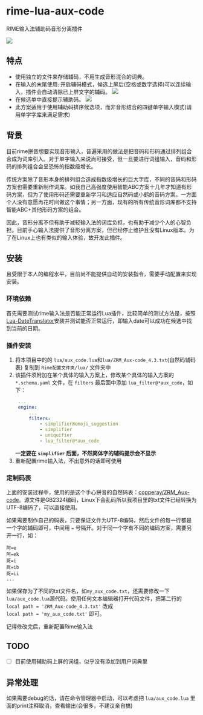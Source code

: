 # rime-lua-aux-code
RIME输入法辅助码音形分离插件

![](https://cdn.jsdelivr.net/gh/HowcanoeWang/rime-lua-aux-code/static/rime_select.gif)


## 特点

* 使用独立的文件来存储辅码，不用生成音形混合的词典。
* 在输入的末尾使用`;`开启辅码模式，候选上屏后(空格或数字选择)可以连续输入，插件会自动清除已上屏文字的辅码。
  ![](https://cdn.jsdelivr.net/gh/HowcanoeWang/rime-lua-aux-code/static/aux_split.png)
* 在候选单中直接提示辅助码。
  ![](https://cdn.jsdelivr.net/gh/HowcanoeWang/rime-lua-aux-code/static/aux_notice.png)
* 此方案适用于使用辅助码排序候选项，而非音形结合的四键单字输入模式(请用单字字库来满足需求)

## 背景

目前rime拼音想要实现音形输入，普遍采用的做法是把音码和形码通过排列组合合成为词库引入。对于单字输入来说尚可接受，但一旦要进行词组输入，音码和形码的排列组合会呈恐怖的指数级增长。

传统方案除了音形本身的排列组合造成指数级增长的巨大字库，不同的音码和形码方案也需要重新制作词库。如我自己高强度使用智能ABC方案十几年才知道有形码方案，但为了使用形码还需要重新学习和适应自然码或小鹤的音码方案。一方面个人没有意愿再花时间做这个事情；另一方面，现有的所有传统音形词库都不支持智能ABC+其他形码方案的组合。

因此，音形分离不但有助于减轻输入法的词库负担，也有助于减少个人的心智负担。目前手心输入法提供了音形分离方案，但已经停止维护且没有Linux版本。为了在Linux上也有类似的输入体验，故开发此插件。

## 安装

且受限于本人的编程水平，目前尚不能提供自动的安装指令，需要手动配置来实现安装。

### 环境依赖

首先需要测试rime输入法是否能正常运行Lua插件，比较简单的测试方法是，按照[Lua-DateTranslator](https://github.com/hchunhui/librime-lua/wiki)安装并测试能否正常运行，即输入date可以成功在候选中找到当前的日期。

### 插件安装

1. 将本项目中的的 `lua/aux_code.lua`和`lua/ZRM_Aux-code_4.3.txt`(自然码辅码表) 复制到 `Rime配置文件夹/lua/` 文件夹中
2. 该插件须附加在某个具体的输入方案上，修改某个具体的输入方案的 `*.schema.yaml` 文件，在 `filters` 最后面中添加 `lua_filter@*aux_code`，如下：
   ```yaml
    ...
    engine:
        ...
        filters:
            - simplifier@emoji_suggestion
            - simplifier
            - uniquifier
            - lua_filter@*aux_code
   ```
   **一定要在 `simplifier` 后面，不然简体字的辅码提示会不显示**
3. 重新配置rime输入法，不出意外的话即可使用

### 定制码表

上面的安装过程中，使用的是这个手心拼音的自然码表：[copperay/ZRM_Aux-code](https://github.com/copperay/ZRM_Aux-code/tree/main)。源文件是GB2324编码，Linux下会乱码所以我项目里的txt文件已经转换为UTF-8编码了，可以直接使用。

如果需要制作自己的码表，只要保证文件为UTF-8编码，然后文件的每一行都是一个字的辅码即可，中间用 `=` 号隔开。对于同一个字有不同的编码方案，需要另开一行，如：

```plaintxt
阿=e
阿=ek
厑=i
厑=ib
厑=ii
...
```

如果保存为了不同的txt文件名，如`my_aux_code.txt`，还需要修改一下`lua/aux_code.lua`源代码。使用任何文本编辑器打开代码文件，把第二行的    
`local path = 'ZRM_Aux-code_4.3.txt'` 改成     
`local path = 'my_aux_code.txt'` 即可。

记得修改完后，重新配置Rime输入法

## TODO

- [ ] 目前使用辅助码上屏的词组，似乎没有添加到用户词典里

## 异常处理

如果需要debug的话，请在命令管理器中启动，可以考虑把 `lua/aux_code.lua` 里面的print注释取消，查看输出(会很多，不建议亲自搞)
